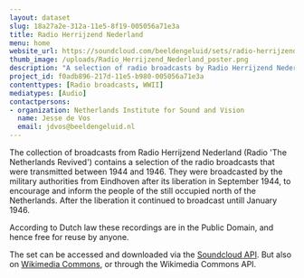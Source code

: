 ```yaml
---
layout: dataset
slug: 18a27a2e-312a-11e5-8f19-005056a71e3a
title: Radio Herrijzend Nederland
menu: home
website_url: https://soundcloud.com/beeldengeluid/sets/radio-herrijzend-nederland
thumb_image: /uploads/Radio_Herrijzend_Nederland_poster.png
description: "A selection of radio broadcasts by Radio Herrijzend Nederland"
project_id: f0adb896-217d-11e5-b980-005056a71e3a
contenttypes: [Radio broadcasts, WWII]
mediatypes: [Audio]
contactpersons: 
- organization: Netherlands Institute for Sound and Vision
  name: Jesse de Vos
  email: jdvos@beeldengeluid.nl
---
```


The collection of broadcasts from Radio Herrijzend Nederland (Radio 'The Netherlands Revived') contains a selection of the radio broadcasts that were transmitted between 1944 and 1946\. They were broadcasted by the military authorities from Eindhoven after its liberation in September 1944, to encourage and inform the people of the still occupied north of the Netherlands. After the liberation it continued to broadcast untill January 1946.

According to Dutch law these recordings are in the Public Domain, and hence free for reuse by anyone.

The set can be accessed and downloaded via the [Soundcloud API](https://developers.soundcloud.com/docs/api/guide). But also on [Wikimedia Commons](https://commons.wikimedia.org/wiki/Category:Radio_broadcasts_by_Radio_Herrijzend_Nederland), or through the Wikimedia Commons API.
